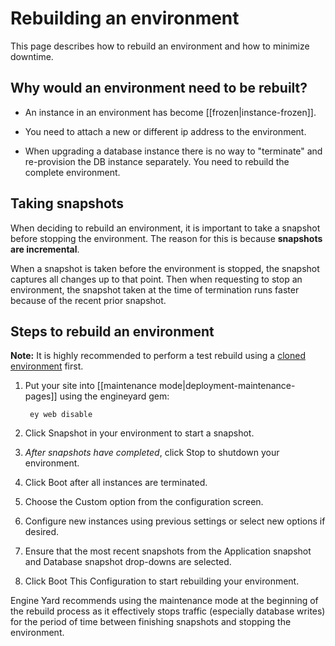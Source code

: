 # Rebuilding an environment

This page describes how to rebuild an environment and how to minimize downtime.

## Why would an environment need to be rebuilt?

* An instance in an environment has become [[frozen|instance-frozen]].

* You need to attach a new or different ip address to the environment.

* When upgrading a database instance there is no way to "terminate" and re-provision 
  the DB instance separately.  You need to rebuild the complete environment.



## Taking snapshots

When deciding to rebuild an environment, it is important to take a snapshot 
before stopping the environment. The reason for this is because **snapshots are
incremental**.

When a snapshot is taken before the environment is stopped, the snapshot captures
all changes up to that point.  Then when requesting to stop an environment, the snapshot
taken at the time of termination runs faster because of the recent prior snapshot.

## Steps to rebuild an environment

**Note:** It is highly recommended to perform a test rebuild using a 
  <a href="/environment-clone.html">cloned environment</a> first.


  1. Put your site into [[maintenance mode|deployment-maintenance-pages]] using the engineyard gem:
    
          ey web disable
    
  2. Click Snapshot in your environment to start a snapshot.
  3. *After snapshots have completed*, click Stop to shutdown your environment.
  4. Click Boot after all instances are terminated.
  5. Choose the Custom option from the configuration screen.
  6. Configure new instances using previous settings or select new options if desired.
  7. Ensure that the most recent snapshots from the Application snapshot and Database snapshot drop-downs are selected.
  8. Click Boot This Configuration to start rebuilding your environment.

Engine Yard recommends using the maintenance mode at 
the beginning of the rebuild process as it effectively stops traffic 
(especially database writes) for the period of time between finishing 
snapshots and stopping the environment.
